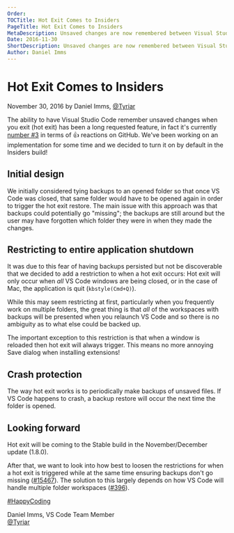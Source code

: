 ```yaml
---
Order: 
TOCTitle: Hot Exit Comes to Insiders
PageTitle: Hot Exit Comes to Insiders
MetaDescription: Unsaved changes are now remembered between Visual Studio Code sessions.
Date: 2016-11-30
ShortDescription: Unsaved changes are now remembered between Visual Studio Code sessions.
Author: Daniel Imms
---
```


# Hot Exit Comes to Insiders

November 30, 2016 by Daniel Imms, [@Tyriar](https://twitter.com/Tyriar)

The ability to have Visual Studio Code remember unsaved changes when you exit (hot exit) has been a long requested feature, in fact it's currently [number #3](https://github.com/Microsoft/vscode/issues/101) in terms of 👍 reactions on GitHub. We've been working on an implementation for some time and we decided to turn it on by default in the Insiders build!

## Initial design

We initially considered tying backups to an opened folder so that once VS Code was closed, that same folder would have to be opened again in order to trigger the hot exit restore. The main issue with this approach was that backups could potentially go "missing"; the backups are still around but the user may have forgotten which folder they were in when they made the changes.

## Restricting to entire application shutdown

It was due to this fear of having backups persisted but not be discoverable that we decided to add a restriction to when a hot exit occurs: Hot exit will only occur when *all* VS Code windows are being closed, or in the case of Mac, the application is quit (`kbstyle(Cmd+Q)`).

While this may seem restricting at first, particularly when you frequently work on multiple folders, the great thing is that *all* of the workspaces with backups will be presented when you relaunch VS Code and so there is no ambiguity as to what else could be backed up.

The important exception to this restriction is that when a window is reloaded then hot exit will always trigger. This means no more annoying Save dialog when installing extensions!

## Crash protection

The way hot exit works is to periodically make backups of unsaved files. If VS Code happens to crash, a backup restore will occur the next time the folder is opened.

## Looking forward

Hot exit will be coming to the Stable build in the November/December update (1.8.0).

After that, we want to look into how best to loosen the restrictions for when a hot exit is triggered while at the same time ensuring backups don't go missing ([#15467](https://github.com/Microsoft/vscode/issues/15467)). The solution to this largely depends on how VS Code will handle multiple folder workspaces ([#396](https://github.com/Microsoft/vscode/issues/396)).

[#HappyCoding](https://twitter.com/hashtag/HappyCoding?src=hash)

Daniel Imms, VS Code Team Member <br>
[@Tyriar](https://twitter.com/Tyriar)
